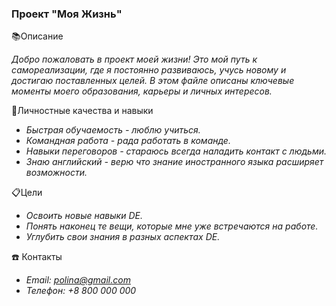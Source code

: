 ### Проект "Моя Жизнь"

📚Описание

*Добро пожаловать в проект моей жизни! Это мой путь к самореализации, где я постоянно развиваюсь, учусь новому и достигаю поставленных целей. 
В этом файле описаны ключевые моменты моего образования, карьеры и личных интересов.*

🌿Личностные качества и навыки

- *Быстрая обучаемость - люблю учиться.*
- *Командная работа -  рада работать в команде.*
- *Навыки переговоров - стараюсь всегда наладить контакт с людьми.*
- *Знаю английский - верю что знание иностранного языка расширяет возможности.*

📋Цели 

- *Освоить новые навыки DE.*
- *Понять наконец те вещи, которые мне уже встречаются на работе.*
- *Углубить свои знания в разных аспектах DE.*

☎️ Контакты 
- *Email: polina@gmail.com*
- *Телефон: +8 800 000 000*




